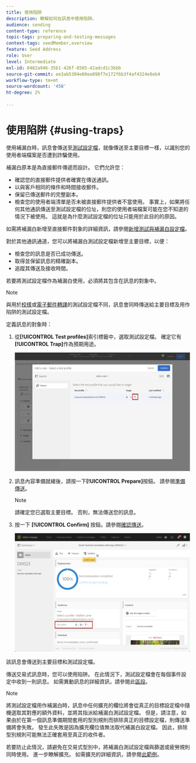 ```yaml
---
title: 使用陷阱
description: 瞭解如何在訊息中使用陷阱。
audience: sending
content-type: reference
topic-tags: preparing-and-testing-messages
context-tags: seedMember,overview
feature: Seed Address
role: User
level: Intermediate
exl-id: 0482a946-35b1-426f-8505-42adcd1c3bbb
source-git-commit: ee3ab5304e80ea098f7e172f6b3f4af4324e8eb4
workflow-type: tm+mt
source-wordcount: '458'
ht-degree: 2%

---
```


# 使用陷阱 {#using-traps}

使用補漏白時，訊息會傳送至[測試設定檔](../../audiences/using/managing-test-profiles.md)，就像傳送至主要目標一樣，以識別您的使用者端檔案是否遭到詐騙使用。

補漏白原本是為直接郵件傳遞而設計。 它們允許您：

* 確認您的直接郵件提供者確實在傳送通訊。
* 以與客戶相同的條件和時間接收郵件。
* 保留已傳送郵件的完整副本。
* 檢查您的使用者端清單是否未被直接郵件提供者不當使用。 事實上，如果將任何其他通訊傳送至測試設定檔的位址，則您的使用者端檔案可能在您不知道的情況下被使用。 這就是為什麼測試設定檔的位址只能用於此目的的原因。

如需將補漏白新增至直接郵件對象的詳細資訊，請參閱[新增測試與補漏白設定檔](../../channels/using/defining-the-direct-mail-audience.md#adding-test-and-trap-profiles)。

對於其他通訊通道，您可以將補漏白測試設定檔新增至主要目標，以便：

* 檢查您的訊息是否已成功傳送。
* 取得並保留訊息的精確副本。
* 追蹤其傳送及接收時間。

若要將測試設定檔作為補漏白使用，必須將其包含在訊息的對象中。

>[!NOTE]
>
>與用於[校樣](../../sending/using/sending-proofs.md)或[電子郵件轉譯](../../sending/using/email-rendering.md)的測試設定檔不同，訊息會同時傳送給主要目標及用作陷阱的測試設定檔。

定義訊息的對象時：

1. 從&#x200B;**[!UICONTROL Test profiles]**&#x200B;索引標籤中，選取測試設定檔。 確定它有&#x200B;**[!UICONTROL Trap]**&#x200B;作為預期用途。

   ![](assets/trap_select.png)

1. 訊息內容準備就緒後，請按一下&#x200B;**[!UICONTROL Prepare]**&#x200B;按鈕。 請參閱[準備傳送](../../sending/using/preparing-the-send.md)。
   >[!NOTE]
   >
   >請確定您已選取主要目標。 否則，無法傳送您的訊息。

1. 按一下 **[!UICONTROL Confirm]** 按鈕。請參閱[確認傳送](../../sending/using/confirming-the-send.md)。

   ![](assets/trap_confirm.png)

該訊息會傳送到主要目標和測試設定檔。

傳送交易式訊息時，您可以使用陷阱。 在此情況下，測試設定檔會在每個事件設定中收到一則訊息。 如需異動訊息的詳細資訊，請參閱此[區段](../../channels/using/getting-started-with-transactional-msg.md)。

>[!NOTE]
>
>將測試設定檔用作補漏白時，訊息中任何擴充的欄位將會從真正的目標設定檔中隨機選取其對應的額外資料，並將其指派給補漏白測試設定檔。 但是，請注意，如果由於在第一個訊息準備期間套用的型別規則而排除真正的目標設定檔，則傳送準備將會失敗。 發生此失敗是因為擴充欄位值無法取代補漏白設定檔。 因此，排除型別規則可能無法正確套用至真正的收件者。
>
>若要防止此情況，請避免在交易式型別中，將補漏白測試設定檔與篩選或疲勞規則同時使用。 進一步瞭解擴充。 如需擴充的詳細資訊，請參閱[此範例](../../automating/using/enriching-profile-data-file.md)。
